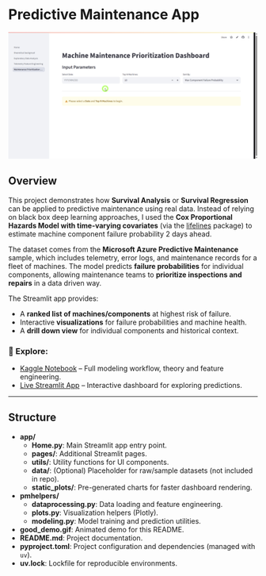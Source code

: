 # Predictive Maintenance App

![Streamlit App Demo](good_demo.gif)

## Overview
This project demonstrates how **Survival Analysis** or **Survival Regression** can be applied to predictive maintenance using real data. Instead of relying on black box deep learning approaches, I used the **Cox Proportional Hazards Model with time-varying covariates** (via the [lifelines](https://lifelines.readthedocs.io/) package) to estimate machine component failure probability 2 days ahead.

The dataset comes from the **Microsoft Azure Predictive Maintenance** sample, which includes telemetry, error logs, and maintenance records for a fleet of machines. The model predicts **failure probabilities** for individual components, allowing maintenance teams to **prioritize inspections and repairs** in a data driven way.

The Streamlit app provides:
- A **ranked list of machines/components** at highest risk of failure.
- Interactive **visualizations** for failure probabilities and machine health.
- A **drill down view** for individual components and historical context.

### 🔗 Explore:
- [Kaggle Notebook](https://www.kaggle.com/code/eigenvalue42/predictive-maintenance-a-statistical-approach) – Full modeling workflow, theory and feature engineering.
- [Live Streamlit App](https://atki2828-predictive-maintenance-apphome-h6bwxx.streamlit.app/) – Interactive dashboard for exploring predictions.

---

## Structure
- **app/**  
  - **Home.py**: Main Streamlit app entry point.  
  - **pages/**: Additional Streamlit pages.  
  - **utils/**: Utility functions for UI components.  
  - **data/**: (Optional) Placeholder for raw/sample datasets (not included in repo).  
  - **static_plots/**: Pre-generated charts for faster dashboard rendering.  
- **pmhelpers/**  
  - **dataprocessing.py**: Data loading and feature engineering.  
  - **plots.py**: Visualization helpers (Plotly).  
  - **modeling.py**: Model training and prediction utilities.  
- **good_demo.gif**: Animated demo for this README.  
- **README.md**: Project documentation.  
- **pyproject.toml**: Project configuration and dependencies (managed with `uv`).  
- **uv.lock**: Lockfile for reproducible environments.  
